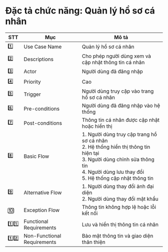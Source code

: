 # Đặc tả chức năng: Quản lý hồ sơ cá nhân

| STT | Mục | Mô tả |
|-----|-----|-------|
| 1️⃣ | Use Case Name | Quản lý hồ sơ cá nhân |
| 2️⃣ | Descriptions | Cho phép người dùng xem và cập nhật thông tin cá nhân |
| 3️⃣ | Actor | Người dùng đã đăng nhập |
| 4️⃣ | Priority | Cao |
| 5️⃣ | Trigger | Người dùng truy cập vào trang hồ sơ cá nhân |
| 6️⃣ | Pre-conditions | Người dùng đã đăng nhập vào hệ thống |
| 7️⃣ | Post-conditions | Thông tin cá nhân được cập nhật hoặc hiển thị |
| 8️⃣ | Basic Flow | 1. Người dùng truy cập trang hồ sơ cá nhân<br>2. Hệ thống hiển thị thông tin hiện tại<br>3. Người dùng chỉnh sửa thông tin<br>4. Người dùng lưu thay đổi<br>5. Hệ thống cập nhật thông tin |
| 9️⃣ | Alternative Flow | 1. Người dùng thay đổi ảnh đại diện<br>2. Người dùng thay đổi mật khẩu |
| 🔟 | Exception Flow | Thông tin không hợp lệ hoặc lỗi kết nối |
| 1️⃣1️⃣ | Functional Requirements | Lưu và hiển thị thông tin cá nhân |
| 1️⃣2️⃣ | Non-Functional Requirements | Bảo mật thông tin và giao diện thân thiện | 